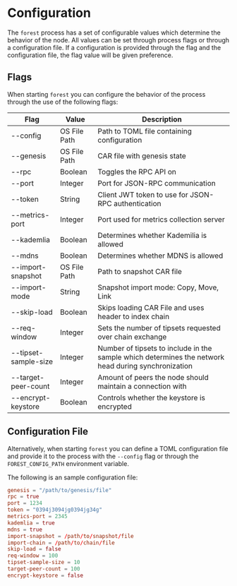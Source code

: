 # Configuration

The `forest` process has a set of configurable values which determine the
behavior of the node. All values can be set through process flags or through a
configuration file. If a configuration is provided through the flag and the
configuration file, the flag value will be given preference.

## Flags

When starting `forest` you can configure the behavior of the process through the
use of the following flags:

| Flag                 | Value        | Description                                                                                         |
| -------------------- | ------------ | --------------------------------------------------------------------------------------------------- |
| --config             | OS File Path | Path to TOML file containing configuration                                                          |
| --genesis            | OS File Path | CAR file with genesis state                                                                         |
| --rpc                | Boolean      | Toggles the RPC API on                                                                              |
| --port               | Integer      | Port for JSON-RPC communication                                                                     |
| --token              | String       | Client JWT token to use for JSON-RPC authentication                                                 |
| --metrics-port       | Integer      | Port used for metrics collection server                                                             |
| --kademlia           | Boolean      | Determines whether Kademilia is allowed                                                             |
| --mdns               | Boolean      | Determines whether MDNS is allowed                                                                  |
| --import-snapshot    | OS File Path | Path to snapshot CAR file                                                                           |
| --import-mode        | String       | Snapshot import mode: Copy, Move, Link                                                              |
| --skip-load          | Boolean      | Skips loading CAR File and uses header to index chain                                               |
| --req-window         | Integer      | Sets the number of tipsets requested over chain exchange                                            |
| --tipset-sample-size | Integer      | Number of tipsets to include in the sample which determines the network head during synchronization |
| --target-peer-count  | Integer      | Amount of peers the node should maintain a connection with                                          |
| --encrypt-keystore   | Boolean      | Controls whether the keystore is encrypted                                                          |

## Configuration File

Alternatively, when starting `forest` you can define a TOML configuration file
and provide it to the process with the `--config` flag or through the
`FOREST_CONFIG_PATH` environment variable.

The following is an sample configuration file:

```toml
genesis = "/path/to/genesis/file"
rpc = true
port = 1234
token = "0394j3094jg0394jg34g"
metrics-port = 2345
kademlia = true
mdns = true
import-snapshot = /path/to/snapshot/file
import-chain = /path/to/chain/file
skip-load = false
req-window = 100
tipset-sample-size = 10
target-peer-count = 100
encrypt-keystore = false
```
